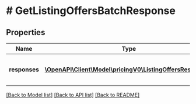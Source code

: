 # # GetListingOffersBatchResponse

## Properties

Name | Type | Description | Notes
------------ | ------------- | ------------- | -------------
**responses** | [**\OpenAPI\Client\Model\pricingV0\ListingOffersResponse[]**](ListingOffersResponse.md) | A list of &#x60;getListingOffers&#x60; batched responses. | [optional]

[[Back to Model list]](../../README.md#models) [[Back to API list]](../../README.md#endpoints) [[Back to README]](../../README.md)
